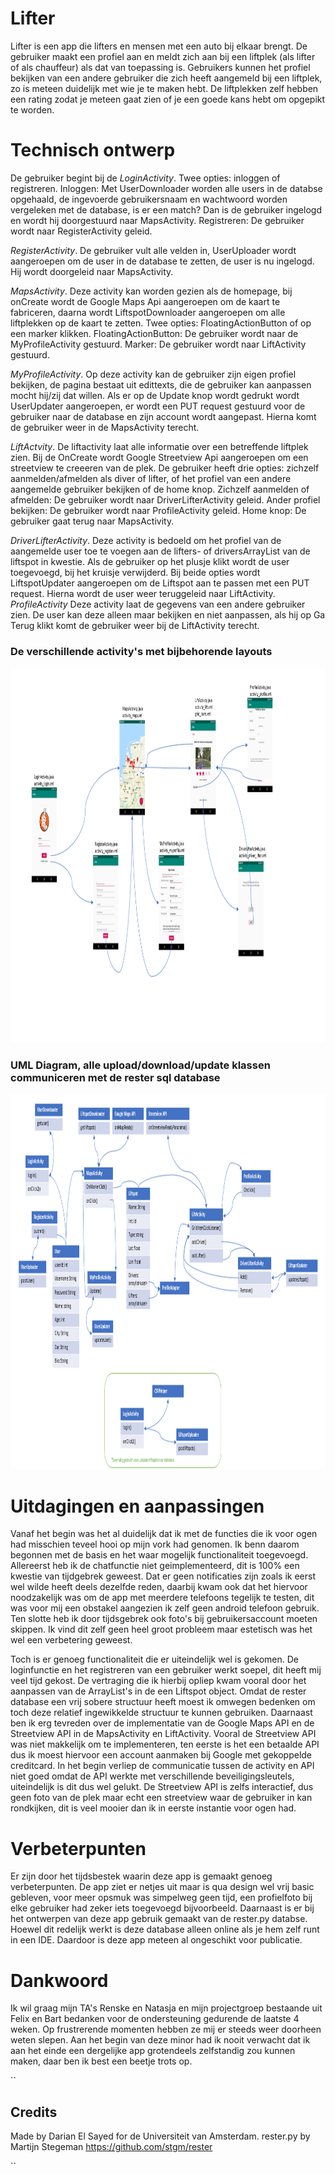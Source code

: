 # Lifter

Lifter is een app die lifters en mensen met een auto bij elkaar brengt. De gebruiker maakt een profiel aan en meldt zich aan bij een liftplek
(als lifter of als chauffeur) als dat van toepassing is. Gebruikers kunnen het profiel bekijken van een andere gebruiker die zich heeft aangemeld bij een liftplek,
zo is meteen duidelijk met wie je te maken hebt. De liftplekken zelf hebben een rating zodat je meteen gaat zien of je een goede kans hebt om opgepikt te worden.

# Technisch ontwerp

De gebruiker begint bij de *LoginActivity*. Twee opties: inloggen of registreren.
Inloggen: Met UserDownloader worden alle users in de databse opgehaald, de ingevoerde gebruikersnaam en wachtwoord worden vergeleken met de database, is er een match? Dan is de gebruiker ingelogd en wordt hij doorgestuurd naar MapsActivity.
Registreren: De gebruiker wordt naar RegisterActivity geleid.

*RegisterActivity*. De gebruiker vult alle velden in, UserUploader wordt aangeroepen om de user in de database te zetten, de user is nu ingelogd. Hij wordt doorgeleid naar MapsActivity.

*MapsActivity*. Deze activity kan worden gezien als de homepage, bij onCreate wordt de Google Maps Api aangeroepen om de kaart te fabriceren, daarna wordt LiftspotDownloader aangeroepen om alle liftplekken op de kaart te zetten. Twee opties: FloatingActionButton of op een marker klikken.
FloatingActionButton: De gebruiker wordt naar de MyProfileActivity gestuurd.
Marker: De gebruiker wordt naar LiftActivity gestuurd.

*MyProfileActivity*. Op deze activity kan de gebruiker zijn eigen profiel bekijken, de pagina bestaat uit edittexts, die de gebruiker kan aanpassen mocht hij/zij dat willen. Als er op de Update knop wordt gedrukt wordt UserUpdater aangeroepen, er wordt een PUT request gestuurd voor de gebruiker naar de database en zijn account wordt aangepast. Hierna komt de gebruiker weer in de MapsActivity terecht.

*LiftActvity*. De liftactivity laat alle informatie over een betreffende liftplek zien. Bij de OnCreate wordt Google Streetview Api aangeroepen om een streetview te creeeren van de plek. De gebruiker heeft drie opties: zichzelf aanmelden/afmelden als diver of lifter, of het profiel van een andere aangemelde gebruiker bekijken of de home knop.
Zichzelf aanmelden of afmelden: De gebruiker wordt naar DriverLifterActivity geleid.
Ander profiel bekijken: De gebruiker wordt naar ProfileActivity geleid.
Home knop: De gebruiker gaat terug naar MapsActivity.


*DriverLifterActivity*. Deze activity is bedoeld om het profiel van de aangemelde user toe te voegen aan de lifters- of driversArrayList<user>  van de liftspot in kwestie. Als de gebruiker op het plusje klikt wordt de user toegevoegd, bij het kruisje verwijderd. Bij beide opties wordt LiftspotUpdater aangeroepen om de Liftspot aan te passen met een PUT request. Hierna wordt de user weer teruggeleid naar LiftActivity.
*ProfileActivity* Deze activity laat de gegevens van een andere gebruiker zien. De user kan deze alleen maar bekijken en niet aanpassen, als hij op Ga Terug klikt komt de gebruiker weer bij de LiftActivity terecht.
  
  
  ### De verschillende activity's met bijbehorende layouts
<img src="https://github.com/dutchfarao/Lifter/blob/master/doc/ProjectAppdesign.png" width="1000" height="600" /> 

### UML Diagram, alle upload/download/update klassen communiceren met de rester sql database

<img src="https://github.com/dutchfarao/Lifter/blob/master/doc/ProjectUMLDiagram.png" width="1000" height="600" /> 





# Uitdagingen en aanpassingen

Vanaf het begin was het al duidelijk dat ik met de functies die ik voor ogen had misschien teveel hooi op mijn vork had genomen. Ik benn daarom begonnen met de basis en het waar mogelijk functionaliteit toegevoegd. Allereerst heb ik de chatfunctie niet geimplementeerd, dit is 100% een kwestie van tijdgebrek geweest. Dat er geen notificaties zijn zoals ik eerst wel wilde heeft deels dezelfde reden, daarbij kwam ook dat het hiervoor noodzakelijk was om de app met meerdere telefoons tegelijk te testen, dit was voor mij een obstakel aangezien ik zelf geen android telefoon gebruik. Ten slotte heb ik door tijdsgebrek ook foto's bij gebruikersaccount moeten skippen. Ik vind dit zelf geen heel groot probleem maar estetisch was het wel een verbetering geweest.

Toch is er genoeg functionaliteit die er uiteindelijk wel is gekomen. De loginfunctie en het registreren van een gebruiker werkt soepel, dit heeft mij veel tijd gekost. De vertraging die ik hierbij opliep kwam vooral door het aanpassen van de ArrayList<user>'s in de een Liftspot object. Omdat de rester database een vrij sobere structuur heeft moest ik omwegen bedenken om toch deze relatief ingewikkelde structuur te kunnen gebruiken. Daarnaast ben ik erg tevreden over de implementatie van de Google Maps API en de Streetview API in de MapsActivity en LiftActivity. Vooral de Streetview API was niet makkelijk om te implementeren, ten eerste is het een betaalde API dus ik moest hiervoor een account aanmaken bij Google met gekoppelde creditcard. In het begin verliep de communicatie tussen de activity en API niet goed omdat de API werkte met verschillende beveiligingsleutels, uiteindelijk is dit dus wel gelukt. De Streetview API is zelfs interactief, dus geen foto van de plek maar echt een streetview waar de gebruiker in kan rondkijken, dit is veel mooier dan ik in eerste instantie voor ogen had.
  
  # Verbeterpunten
  
  Er zijn door het tijdsbestek waarin deze app is gemaakt genoeg verbeterpunten. De app ziet er netjes uit maar is qua design wel vrij basic gebleven, voor meer opsmuk was simpelweg geen tijd, een profielfoto bij elke gebruiker had zeker iets toegevoegd bijvoorbeeld. Daarnaast is er bij het ontwerpen van deze app gebruik gemaakt van de rester.py databse. Hoewel dit redelijk werkt is deze database alleen online als je hem zelf runt in een IDE. Daardoor is deze app meteen al ongeschikt voor publicatie.
  
  # Dankwoord
  
  Ik wil graag mijn TA's Renske en Natasja en mijn projectgroep bestaande uit Felix en Bart bedanken voor de ondersteuning gedurende de laatste 4 weken. Op frustrerende momenten hebben ze mij er steeds weer doorheen weten slepen. Aan het begin van deze minor had ik nooit verwacht dat ik aan het einde een dergelijke app grotendeels zelfstandig zou kunnen maken, daar ben ik best een beetje trots op.
  
  
``  
  ## Credits
Made by Darian El Sayed for de Universiteit van Amsterdam.
rester.py by Martijn Stegeman https://github.com/stgm/rester

``
  

